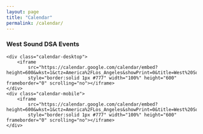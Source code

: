 ```yaml
---
layout: page
title: "Calendar"
permalink: /calendar/
---
```


<div id="upcoming"></div>
<div class="span9">
	<h3>West Sound DSA Events</h3>

	<div class="calendar-desktop">
		<iframe
			src="https://calendar.google.com/calendar/embed?height=600&wkst=1&ctz=America%2FLos_Angeles&showPrint=0&title=West%20Sound%20DSA&src=d2VzdHNvdW5kZHNhQGdtYWlsLmNvbQ&color=%23d50000"
			style="border:solid 1px #777" width="100%" height="600" frameborder="0" scrolling="no"></iframe>
	</div>
	<div class="calendar-mobile">
		<iframe
			src="https://calendar.google.com/calendar/embed?height=600&wkst=1&ctz=America%2FLos_Angeles&showPrint=0&title=West%20Sound%20DSA&mode=AGENDA&src=d2VzdHNvdW5kZHNhQGdtYWlsLmNvbQ&color=%23d50000"
			style="border:solid 1px #777" width="100%" height="600" frameborder="0" scrolling="no"></iframe>
	</div>

</div>

<style>
	.calendar-desktop {
		display: block;
	}

	.calendar-mobile {
		display: none;
	}

	@media (max-width: 992px) {
		.calendar-desktop {
			display: none;
		}

		.calendar-mobile {
			display: block;
		}
	}
</style>